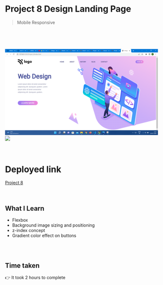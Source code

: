 # Project 8 Design Landing Page

> Mobile Responsive

<br>
<br>
<br>

![Project 8](/Screenshot%20project%208.png)
<img src="https://github.com/Pritika17/Project-8_Design_Landing_page/blob/main/p8.gif" width=300px />
<br>
<br>
<br>

# Deployed link

[Project 8](https://web-design-home-page-project8.netlify.app/ "project link")
<br>
<br>
<br>

## What I Learn

* Flexbox
* Background image sizing and positioning
* z-index concept
* Gradient color effect on buttons
 <br>
 <br>

## Time taken 
👉 It took 2 hours to complete

